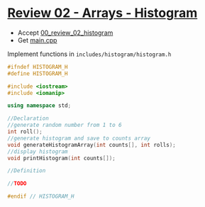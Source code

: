 # [Review 02 - Arrays - Histogram](https://docs.google.com/document/d/1ed9kJGvuay71CBUQSZ0BVQ2QxTIGWaJIBmOh75lKBY8/edit?usp=sharing)

- Accept [00_review_02_histogram](https://classroom.github.com/a/ERqJ8She)
- Get [main.cpp](main.cpp)

Implement functions in `includes/histogram/histogram.h`

```c++
#ifndef HISTOGRAM_H
#define HISTOGRAM_H

#include <iostream>
#include <iomanip>

using namespace std;

//Declaration
//generate random number from 1 to 6
int roll();
//generate histogram and save to counts array
void generateHistogramArray(int counts[], int rolls);
//display histogram
void printHistogram(int counts[]);

//Definition

//TODO

#endif // HISTOGRAM_H
```